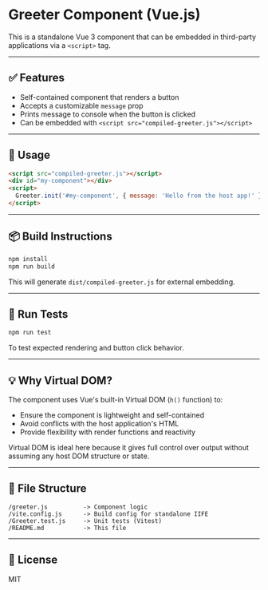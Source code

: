 # Greeter Component (Vue.js)

This is a standalone Vue 3 component that can be embedded in third-party applications via a `<script>` tag.

---

## ✅ Features
- Self-contained component that renders a button
- Accepts a customizable `message` prop
- Prints message to console when the button is clicked
- Can be embedded with `<script src="compiled-greeter.js"></script>`

---

## 🔧 Usage
```html
<script src="compiled-greeter.js"></script>
<div id="my-component"></div>
<script>
  Greeter.init('#my-component', { message: 'Hello from the host app!' });
</script>
```

---

## 📦 Build Instructions
```bash
npm install
npm run build
```
This will generate `dist/compiled-greeter.js` for external embedding.

---

## 🧪 Run Tests
```bash
npm run test
```
To test expected rendering and button click behavior.

---

## 💡 Why Virtual DOM?
The component uses Vue's built-in Virtual DOM (`h()` function) to:
- Ensure the component is lightweight and self-contained
- Avoid conflicts with the host application's HTML
- Provide flexibility with render functions and reactivity

Virtual DOM is ideal here because it gives full control over output without assuming any host DOM structure or state.

---

## 📁 File Structure
```
/greeter.js          -> Component logic
/vite.config.js      -> Build config for standalone IIFE
/Greeter.test.js     -> Unit tests (Vitest)
/README.md           -> This file
```

---

## 🔗 License
MIT
